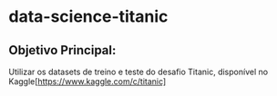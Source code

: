 # data-science-titanic
## Objetivo Principal:
  Utilizar os datasets de treino e teste do desafio Titanic, disponível no Kaggle[https://www.kaggle.com/c/titanic]

  
